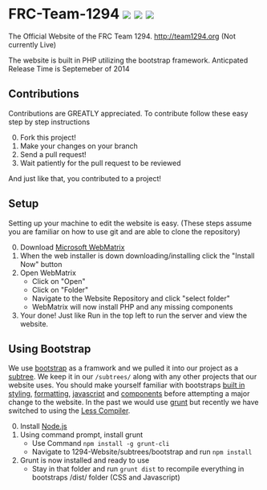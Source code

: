 FRC-Team-1294 ![](http://img.shields.io/badge/bootstrap-3.2.0-brightgreen.svg)   ![](http://img.shields.io/badge/less-1.7.5-brightgreen.svg)   ![](http://img.shields.io/badge/font%20awesome-1.7.5-brightgreen.svg)
=============

The Official Website of the FRC Team 1294.
http://team1294.org (Not currently Live)

The website is built in PHP utilizing the bootstrap framework.
Anticpated Release Time is Septemeber of 2014

Contributions
-------------
Contributions are GREATLY appreciated.
To contribute follow these easy step by step instructions

0. Fork this project!
1. Make your changes on your branch
2. Send a pull request!
3. Wait patiently for the pull request to be reviewed

And just like that, you contributed to a project!

Setup
-----
Setting up your machine to edit the website is easy.
(These steps assume you are familiar on how to use git and are able to clone the repository)

0. Download [Microsoft WebMatrix](http://www.microsoft.com/web/webmatrix/)
1. When the web installer is down downloading/installing click the "Install Now" button
2. Open WebMatrix
    * Click on "Open"
    * Click on "Folder"
    * Navigate to the Website Repository and click "select folder"
    * WebMatrix will now install PHP and any missing components
3. Your done! Just like Run in the top left to run the server and view the website.

Using Bootstrap
---------------
We use [bootstrap](http://getbootstrap.com/) as a framwork and we pulled it into our project as a [subtree](https://help.github.com/articles/about-git-subtree-merges). We keep it in our `/subtrees/` along with any other projects that our website uses.
You should make yourself familiar with bootstraps [built in styling](http://getbootstrap.com/css/), [formatting](http://getbootstrap.com/css/#grid), [javascript](http://getbootstrap.com/javascript/) and [components](http://getbootstrap.com/components/) before attempting a major change to the website. In the past we would use [grunt](http://getbootstrap.com/getting-started/#grunt) but recently we have switched to using the [Less Compiler](http://lesscss.org/).

0. Install [Node.js](http://nodejs.org/download/)
1. Using command prompt, install grunt
    * Use Command `npm install -g grunt-cli`
    * Navigate to 1294-Website/subtrees/bootstrap and run `npm install` 
2. Grunt is now installed and ready to use
    * Stay in that folder and run `grunt dist` to recompile everything in bootstraps /dist/ folder (CSS and Javascript)